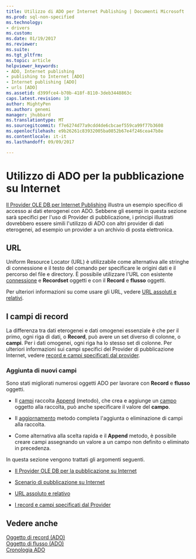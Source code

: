```yaml
---
title: Utilizzo di ADO per Internet Publishing | Documenti Microsoft
ms.prod: sql-non-specified
ms.technology:
- drivers
ms.custom: 
ms.date: 01/19/2017
ms.reviewer: 
ms.suite: 
ms.tgt_pltfrm: 
ms.topic: article
helpviewer_keywords:
- ADO, Internet publishing
- publishing to Internet [ADO]
- Internet publishing [ADO]
- urls [ADO]
ms.assetid: d399fce4-b70b-418f-8110-3deb3448863c
caps.latest.revision: 10
author: MightyPen
ms.author: genemi
manager: jhubbard
ms.translationtype: MT
ms.sourcegitcommit: f7e6274d77a9cdd4de6cbcaef559ca99f77b3608
ms.openlocfilehash: e9b26261c83932005ba0852b67e4f246cea47b8e
ms.contentlocale: it-it
ms.lasthandoff: 09/09/2017

---
```

# <a name="using-ado-for-internet-publishing"></a>Utilizzo di ADO per la pubblicazione su Internet
[Il Provider OLE DB per Internet Publishing](../../../ado/guide/data/the-ole-db-provider-for-internet-publishing.md) illustra un esempio specifico di accesso ai dati eterogenei con ADO. Sebbene gli esempi in questa sezione sarà specifici per l'uso di Provider di pubblicazione, i principi illustrati dovrebbero essere simili l'utilizzo di ADO con altri provider di dati eterogenei, ad esempio un provider a un archivio di posta elettronica.  
  
## <a name="urls"></a>URL  
 Uniform Resource Locator (URL) è utilizzabile come alternativa alle stringhe di connessione e il testo del comando per specificare le origini dati e il percorso del file e directory. È possibile utilizzare l'URL con esistente [connessione](../../../ado/reference/ado-api/connection-object-ado.md) e **Recordset** oggetti e con il **Record** e **flusso** oggetti.  
  
 Per ulteriori informazioni su come usare gli URL, vedere [URL assoluti e relativi](../../../ado/guide/data/absolute-and-relative-urls.md).  
  
## <a name="record-fields"></a>I campi di record  
 La differenza tra dati eterogenei e dati omogenei essenziale è che per il primo, ogni riga di dati, o **Record**, può avere un set diverso di colonne, o **campi**. Per i dati omogenei, ogni riga ha lo stesso set di colonne. Per ulteriori informazioni sui campi specifici del Provider di pubblicazione Internet, vedere [record e campi specificati dal provider](../../../ado/guide/data/records-and-provider-supplied-fields.md).  
  
### <a name="appending-new-fields"></a>Aggiunta di nuovi campi  
 Sono stati migliorati numerosi oggetti ADO per lavorare con **Record** e **flusso** oggetti.  
  
-   Il [campi](../../../ado/reference/ado-api/fields-collection-ado.md) raccolta [Append](../../../ado/reference/ado-api/append-method-ado.md) (metodo), che crea e aggiunge un [campo](../../../ado/reference/ado-api/field-object.md) oggetto alla raccolta, può anche specificare il valore del **campo**.  
  
-   Il [aggiornamento](../../../ado/reference/ado-api/update-method.md) metodo completa l'aggiunta o eliminazione di campi alla raccolta.  
  
-   Come alternativa alla scelta rapida e il **Append** metodo, è possibile creare campi assegnando un valore a un campo non definito o eliminato in precedenza.  
  
 In questa sezione vengono trattati gli argomenti seguenti.  
  
-   [Il Provider OLE DB per la pubblicazione su Internet](../../../ado/guide/data/the-ole-db-provider-for-internet-publishing.md)  
  
-   [Scenario di pubblicazione su Internet](../../../ado/guide/data/internet-publishing-scenario.md)  
  
-   [URL assoluto e relativo](../../../ado/guide/data/absolute-and-relative-urls.md)  
  
-   [I record e campi specificati dal Provider](../../../ado/guide/data/records-and-provider-supplied-fields.md)  
  
## <a name="see-also"></a>Vedere anche  
 [Oggetto di record (ADO)](../../../ado/reference/ado-api/record-object-ado.md)   
 [Oggetto di flusso (ADO)](../../../ado/reference/ado-api/stream-object-ado.md)   
 [Cronologia ADO](../../../ado/guide/ado-history.md)
